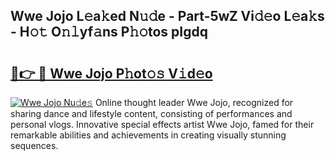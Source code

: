 ## Wwe Jojo L𝚎a𝚔ed N𝚞𝚍e - Part-5wZ Vi𝚍𝚎o L𝚎a𝚔s - H𝚘𝚝 O𝚗𝚕yf𝚊ns P𝚑𝚘tos pIgdq

# <h2><a href="http://kf2d26.oniu.top/?m=Wwe+Jojo">🔗👉 🔴 Wwe Jojo P𝚑ot𝚘𝚜 V𝚒d𝚎o</a></h2>

[![Wwe Jojo Nu𝚍e𝚜](https://i.imgur.com/0qMVB7G.gif)](http://kf2d26.oniu.top/?m=Wwe+Jojo)
Online thought leader Wwe Jojo, recognized for sharing dance and lifestyle content, consisting of performances and personal vlogs. Innovative special effects artist Wwe Jojo, famed for their remarkable abilities and achievements in creating visually stunning sequences.  
